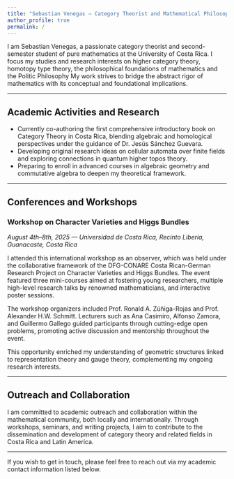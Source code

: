 ```yaml
---
title: "Sebastian Venegas — Category Theorist and Mathematical Philosopher"
author_profile: true
permalink: /
---
```


I am Sebastian Venegas, a passionate category theorist and second-semester student of pure mathematics at the University of Costa Rica. I focus my studies and research interests on higher category theory, homotopy type theory, the philosophical foundations of mathematics and the Politic Philosophy My work strives to bridge the abstract rigor of mathematics with its conceptual and foundational implications.

---

## Academic Activities and Research

- Currently co-authoring the first comprehensive introductory book on Category Theory in Costa Rica, blending algebraic and homological perspectives under the guidance of Dr. Jesús Sánchez Guevara.
- Developing original research ideas on cellular automata over finite fields and exploring connections in quantum higher topos theory.
- Preparing to enroll in advanced courses in algebraic geometry and commutative algebra to deepen my theoretical framework.

---

## Conferences and Workshops

### Workshop on Character Varieties and Higgs Bundles  
*August 4th–8th, 2025 — Universidad de Costa Rica, Recinto Liberia, Guanacaste, Costa Rica*

I attended this international workshop as an observer, which was held under the collaborative framework of the DFG-CONARE Costa Rican-German Research Project on Character Varieties and Higgs Bundles. The event featured three mini-courses aimed at fostering young researchers, multiple high-level research talks by renowned mathematicians, and interactive poster sessions.  

The workshop organizers included Prof. Ronald A. Zúñiga-Rojas and Prof. Alexander H.W. Schmitt. Lecturers such as Ana Casimiro, Alfonso Zamora, and Guillermo Gallego guided participants through cutting-edge open problems, promoting active discussion and mentorship throughout the event.  

This opportunity enriched my understanding of geometric structures linked to representation theory and gauge theory, complementing my ongoing research interests.

---

## Outreach and Collaboration

I am committed to academic outreach and collaboration within the mathematical community, both locally and internationally. Through workshops, seminars, and writing projects, I aim to contribute to the dissemination and development of category theory and related fields in Costa Rica and Latin America.

---

If you wish to get in touch, please feel free to reach out via my academic contact information listed below.


